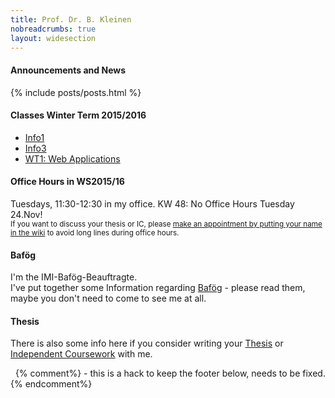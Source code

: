 ```yaml
---
title: Prof. Dr. B. Kleinen
nobreadcrumbs: true
layout: widesection
---
```


<div class = "above">
<h4>Announcements and News</h4>
{% include posts/posts.html %}
</div>

<div class = "box">
<h4>Classes Winter Term 2015/2016</h4>
<ul>
<li><a href = "ws2015/info1/index.html">Info1</a></li>
<li><a href = "ws2015/info3/index.html">Info3</a></li>
<li><a href = "ws2015/wt1wa/index.html">WT1: Web Applications</a></li>
</ul>
</div>

<div class = "box">
<h4>Office Hours in WS2015/16</h4>
Tuesdays, 11:30-12:30 in my office.
<span class = "highlight">KW 48: No Office Hours Tuesday 24.Nov! </span>
<br>
<small>
If you want to discuss your thesis or IC, please <a href="https://github.com/bkleinen/bkleinen.github.io/wiki">make an appointment by putting your name in the wiki</a> to avoid long lines during office hours.
</small>
</div>

<div class = "box">
<h4>Baf&ouml;g</h4>
I'm the IMI-Baf&ouml;g-Beauftragte.<br/>
I've put together some Information regarding <a href="bafoeg/index.html">Baf&ouml;g</a> - please read them, maybe you don't need to come to see me at all.
</div>

<div class = "box">
<h4>Thesis</h4>
<p>There is also some info here if you consider writing your <a href="thesis/index.html">Thesis</a> or <a href="thesis/independent_coursework.html">Independent Coursework</a> with me.</p>
</div>

<div class = "below">
&nbsp;
{% comment%}
- this is a hack to keep the footer below, needs to be fixed.
{% endcomment%}
</div>
